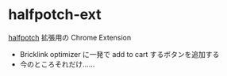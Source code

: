 # halfpotch-ext

[halfpotch](https://github.com/xl1/halfpotch) 拡張用の Chrome Extension

- Bricklink optimizer に一発で add to cart するボタンを追加する
- 今のところそれだけ……
